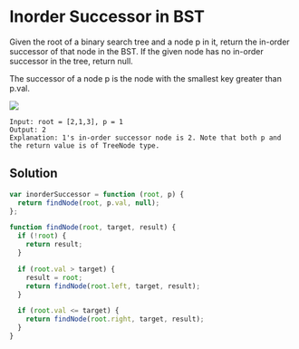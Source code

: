 # Inorder Successor in BST

Given the root of a binary search tree and a node p in it, return the in-order successor of that node in the BST. If the given node has no in-order successor in the tree, return null.

The successor of a node p is the node with the smallest key greater than p.val.

![](https://assets.leetcode.com/uploads/2019/01/23/285_example_1.PNG)

```
Input: root = [2,1,3], p = 1
Output: 2
Explanation: 1's in-order successor node is 2. Note that both p and the return value is of TreeNode type.
```

## Solution

```js
var inorderSuccessor = function (root, p) {
  return findNode(root, p.val, null);
};

function findNode(root, target, result) {
  if (!root) {
    return result;
  }

  if (root.val > target) {
    result = root;
    return findNode(root.left, target, result);
  }

  if (root.val <= target) {
    return findNode(root.right, target, result);
  }
}
```
